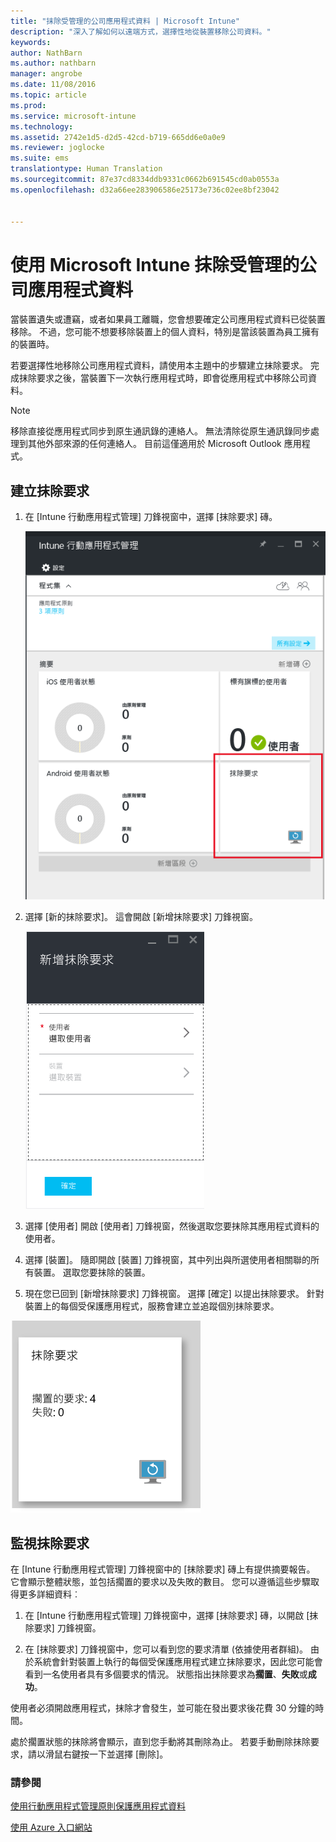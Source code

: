 ```yaml
---
title: "抹除受管理的公司應用程式資料 | Microsoft Intune"
description: "深入了解如何以遠端方式，選擇性地從裝置移除公司資料。"
keywords: 
author: NathBarn
ms.author: nathbarn
manager: angrobe
ms.date: 11/08/2016
ms.topic: article
ms.prod: 
ms.service: microsoft-intune
ms.technology: 
ms.assetid: 2742e1d5-d2d5-42cd-b719-665dd6e0a0e9
ms.reviewer: joglocke
ms.suite: ems
translationtype: Human Translation
ms.sourcegitcommit: 87e37cd8334ddb9331c0662b691545cd0ab0553a
ms.openlocfilehash: d32a66ee283906586e25173e736c02ee8bf23042


---
```


# <a name="wipe-managed-company-app-data-with-microsoft-intune"></a>使用 Microsoft Intune 抹除受管理的公司應用程式資料
當裝置遺失或遭竊，或者如果員工離職，您會想要確定公司應用程式資料已從裝置移除。 不過，您可能不想要移除裝置上的個人資料，特別是當該裝置為員工擁有的裝置時。

若要選擇性地移除公司應用程式資料，請使用本主題中的步驟建立抹除要求。 完成抹除要求之後，當裝置下一次執行應用程式時，即會從應用程式中移除公司資料。
>[!NOTE]
> 移除直接從應用程式同步到原生通訊錄的連絡人。 無法清除從原生通訊錄同步處理到其他外部來源的任何連絡人。 目前這僅適用於 Microsoft Outlook 應用程式。



## <a name="create-a-wipe-request"></a>建立抹除要求

1.  在 [Intune 行動應用程式管理] 刀鋒視窗中，選擇 [抹除要求] 磚。

    ![內含 [摘要] 磚的 Intune 行動應用程式管理刀鋒視窗的螢幕擷取畫面](../media/AppManagement/AzurePortal_MAM_WipeRequests.png)

2.  選擇 [新的抹除要求]。 這會開啟 [新增抹除要求] 刀鋒視窗。

    ![[新增抹除要求] 刀鋒視窗的螢幕擷取畫面](../media/AppManagement/AzurePortal_MAM_NewWipeRequest.png)

3.  選擇 [使用者] 開啟 [使用者] 刀鋒視窗，然後選取您要抹除其應用程式資料的使用者。

4.  選擇 [裝置]。  隨即開啟 [裝置]  刀鋒視窗，其中列出與所選使用者相關聯的所有裝置。  選取您要抹除的裝置。

5.  現在您已回到 [新增抹除要求] 刀鋒視窗。 選擇 [確定] 以提出抹除要求。 針對裝置上的每個受保護應用程式，服務會建立並追蹤個別抹除要求。


![[抹除要求] 磚的螢幕擷取畫面 ](../media/AppManagement/AzurePortal_MAM_WipeRequestsSummary.png)

## <a name="monitor-your-wipe-requests"></a>監視抹除要求
在 [Intune 行動應用程式管理]  刀鋒視窗中的 [抹除要求]  磚上有提供摘要報告。  它會顯示整體狀態，並包括擱置的要求以及失敗的數目。 您可以遵循這些步驟取得更多詳細資料︰

1.  在 [Intune 行動應用程式管理] 刀鋒視窗中，選擇 [抹除要求] 磚，以開啟 [抹除要求] 刀鋒視窗。

2.  在 [抹除要求] 刀鋒視窗中，您可以看到您的要求清單 (依據使用者群組)。 由於系統會針對裝置上執行的每個受保護應用程式建立抹除要求，因此您可能會看到一名使用者具有多個要求的情況。 狀態指出抹除要求為**擱置**、**失敗**或**成功**。

使用者必須開啟應用程式，抹除才會發生，並可能在發出要求後花費 30 分鐘的時間。

處於擱置狀態的抹除將會顯示，直到您手動將其刪除為止。  若要手動刪除抹除要求，請以滑鼠右鍵按一下並選擇 [刪除]。

### <a name="see-also"></a>請參閱
[使用行動應用程式管理原則保護應用程式資料](protect-app-data-using-mobile-app-management-policies-with-microsoft-intune.md)

[使用 Azure 入口網站](azure-portal-for-microsoft-intune-mam-policies.md)



<!--HONumber=Dec16_HO2-->



